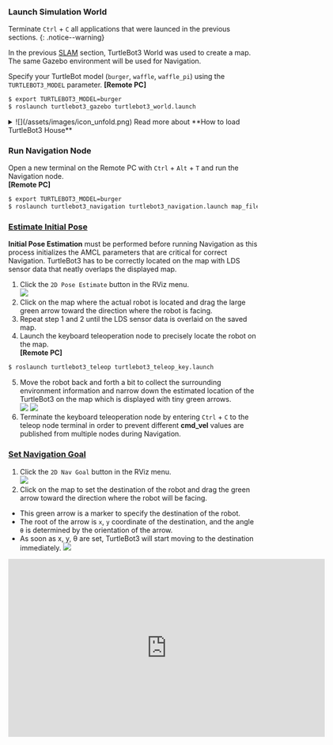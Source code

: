### Launch Simulation World

Terminate `Ctrl` + `C` all applications that were launced in the previous sections.
{: .notice--warning}

In the previous [SLAM][slam] section, TurtleBot3 World was used to create a map. The same Gazebo environment will be used for Navigation.

Specify your TurtleBot model (`burger`, `waffle`, `waffle_pi`) using the `TURTLEBOT3_MODEL` parameter.
**[Remote PC]**  
```bash
$ export TURTLEBOT3_MODEL=burger
$ roslaunch turtlebot3_gazebo turtlebot3_world.launch
```

<details>
<summary>
![](/assets/images/icon_unfold.png) Read more about **How to load TurtleBot3 House**
</summary>

**[Remote PC]**  
```bash
$ export TURTLEBOT3_MODEL=burger
$ roslaunch turtlebot3_gazebo turtlebot3_house.launch
```
</details>

### Run Navigation Node 
Open a new terminal on the Remote PC with `Ctrl` + `Alt` + `T` and run the Navigation node.   
**[Remote PC]**  
```bash
$ export TURTLEBOT3_MODEL=burger
$ roslaunch turtlebot3_navigation turtlebot3_navigation.launch map_file:=$HOME/map.yaml
```

### [Estimate Initial Pose](#estimate-initial-pose)

**Initial Pose Estimation** must be performed before running Navigation as this process initializes the AMCL parameters that are critical for correct Navigation. TurtleBot3 has to be correctly located on the map with LDS sensor data that neatly overlaps the displayed map.

1. Click the `2D Pose Estimate` button in the RViz menu.  
  ![](/assets/images/platform/turtlebot3/navigation/2d_pose_button.png)
2. Click on the map where the actual robot is located and drag the large green arrow toward the direction where the robot is facing.
3. Repeat step 1 and 2 until the LDS sensor data is overlaid on the saved map. 
4. Launch the keyboard teleoperation node to precisely locate the robot on the map.  
**[Remote PC]**  
  ```bash
$ roslaunch turtlebot3_teleop turtlebot3_teleop_key.launch
  ```
5. Move the robot back and forth a bit to collect the surrounding environment information and narrow down the estimated location of the TurtleBot3 on the map which is displayed with tiny green arrows.  
![](/assets/images/platform/turtlebot3/navigation/tb3_amcl_particle_01.png)
![](/assets/images/platform/turtlebot3/navigation/tb3_amcl_particle_02.png)
6. Terminate the keyboard teleoperation node by entering `Ctrl` + `C` to the teleop node terminal in order to prevent different **cmd_vel** values are published from multiple nodes during Navigation.


### [Set Navigation Goal](#set-navigation-goal)

1. Click the `2D Nav Goal` button in the RViz menu.    
  ![](/assets/images/platform/turtlebot3/navigation/2d_nav_goal_button.png)
2. Click on the map to set the destination of the robot and drag the green arrow toward the direction where the robot will be facing. 
  - This green arrow is a marker to specify the destination of the robot. 
  - The root of the arrow is `x`, `y` coordinate of the destination, and the angle `θ` is determined by the orientation of the arrow.
  - As soon as x, y, &theta; are set, TurtleBot3 will start moving to the destination immediately.
  ![](/assets/images/platform/turtlebot3/navigation/2d_nav_goal.png)

<iframe width="640" height="360" src="https://www.youtube.com/embed/VYlMywwYALU" frameborder="0" allowfullscreen></iframe>

[slam]: /docs/en/platform/turtlebot3/slam/#slam
[navigation]: /docs/en/platform/turtlebot3/navigation/#navigation
